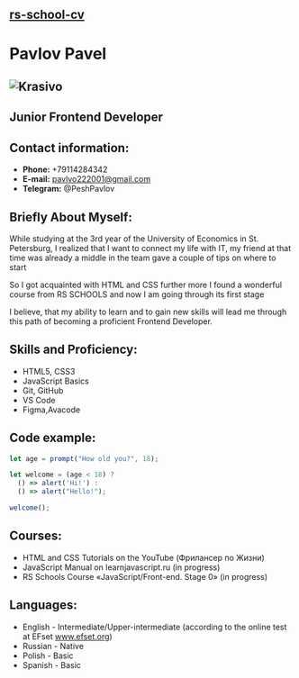 ## [rs-school-cv](https://vk.com/id367320185)

# Pavlov Pavel
##                                     ![Krasivo](https://www.imgonline.com.ua/result_img/imgonline-com-ua-Resize-isSQlzZNTqjd9mQl.jpg)                                               

   ## Junior Frontend Developer

## Contact information:

* **Phone:** +79114284342
* **E-mail:** pavlvo222001@gmail.com
* **Telegram:** @PeshPavlov

## Briefly About Myself:
While studying at the 3rd year of the University of Economics in St. Petersburg, I realized that I want to connect my life with IT, my friend at that time was already a middle in the team gave a couple of tips on where to start

 So I got acquainted with HTML and CSS further more I found a wonderful course from RS SCHOOLS and now I am going through its first stage

 I believe, that my ability to learn and to gain new skills will lead me through this path of becoming a proficient Frontend Developer.

## Skills and Proficiency:
* HTML5, CSS3
* JavaScript Basics
* Git, GitHub
* VS Code
* Figma,Avacode 

## Code example:
```JavaScript
let age = prompt("How old you?", 18);

let welcome = (age < 18) ?
  () => alert('Hi!') :
  () => alert("Hello!");

welcome();
```

## Courses:
* HTML and CSS Tutorials on the YouTube  (Фрилансер по Жизни)
* JavaScript Manual on learnjavascript.ru (in progress)
* RS Schools Course «JavaScript/Front-end. Stage 0» (in progress)

## Languages:
* English - Intermediate/Upper-intermediate (according to the online test at EFset www.efset.org)
* Russian - Native
* Polish - Basic
* Spanish - Basic

